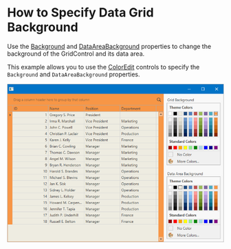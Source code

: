# How to Specify Data Grid Background

Use the [Background](https://docs.devexpress.com/WPF/DevExpress.Xpf.Grid.GridControl.Background?v=20.2) and [DataAreaBackground](https://docs.devexpress.com/WPF/DevExpress.Xpf.Grid.DataControlBase.DataAreaBackground?v=20.2) properties to change the background of the GridControl and its data area.

This example allows you to use the [ColorEdit](https://docs.devexpress.com/WPF/DevExpress.Xpf.Editors.ColorEdit?v=20.2&p=netframework) controls to specify the `Background` and `DataAreaBackground` properties.

![](https://github.com/DevExpress-Examples/how-to-specify-wpf-data-grid-background/blob/20.2.2%2B/data-grid-background.png)
